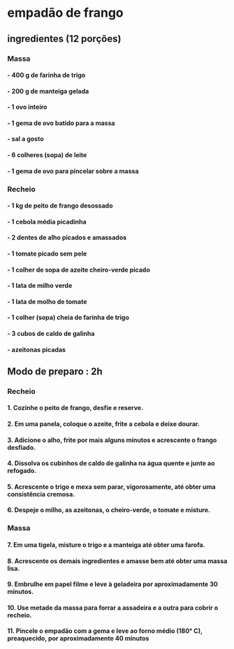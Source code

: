 # empadão de frango

## ingredientes (12 porções)

### Massa

#### - 400 g de farinha de trigo 
#### - 200 g de manteiga gelada
#### - 1 ovo inteiro 
#### - 1 gema de ovo batido para a massa
#### - sal a gosto 
#### - 6 colheres (sopa) de leite
#### - 1 gema de ovo para pincelar sobre a massa

### Recheio

#### - 1 kg de peito de frango desossado 
#### - 1 cebola média picadinha
#### - 2 dentes de alho picados e amassados
#### - 1 tomate picado sem pele
#### - 1 colher de sopa de azeite cheiro-verde picado
#### - 1 lata de milho verde 
#### - 1 lata de molho de tomate
#### - 1 colher (sopa) cheia de farinha de trigo
#### - 3 cubos de caldo de galinha
#### - azeitonas picadas


## Modo de preparo : 2h

### Recheio

#### 1. Cozinhe o peito de frango, desfie e reserve.

####  2. Em uma panela, coloque o azeite, frite a cebola e deixe dourar. 
####  3. Adicione o alho, frite por mais alguns minutos e acrescente o frango desfiado.

#### 4. Dissolva os cubinhos de caldo de galinha na água quente e junte ao refogado.

#### 5. Acrescente o trigo e mexa sem parar, vigorosamente, até obter uma consistência cremosa.

#### 6. Despeje o milho, as azeitonas, o cheiro-verde, o tomate e misture.

### Massa

#### 7. Em uma tigela, misture o trigo e a manteiga até obter uma farofa.

#### 8. Acrescente os demais ingredientes e amasse bem até obter uma massa lisa.

#### 9. Embrulhe em papel filme e leve à geladeira por aproximadamente 30 minutos.

#### 10. Use metade da massa para forrar a assadeira e a outra para cobrir o recheio.

#### 11. Pincele o empadão com a gema e leve ao forno médio (180° C), preaquecido, por aproximadamente 40 minutos